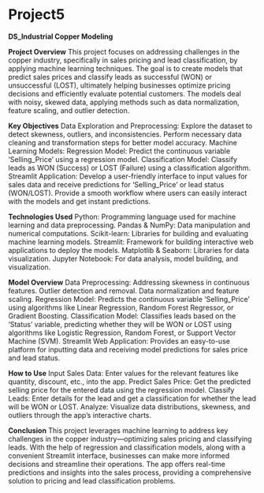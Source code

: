 # Project5
**DS_Industrial Copper Modeling**

**Project Overview**
This project focuses on addressing challenges in the copper industry, specifically in sales pricing and lead classification, by applying machine learning techniques. The goal is to create models that predict sales prices and classify leads as successful (WON) or unsuccessful (LOST), ultimately helping businesses optimize pricing decisions and efficiently evaluate potential customers. The models deal with noisy, skewed data, applying methods such as data normalization, feature scaling, and outlier detection.

**Key Objectives**
Data Exploration and Preprocessing:
Explore the dataset to detect skewness, outliers, and inconsistencies.
Perform necessary data cleaning and transformation steps for better model accuracy.
Machine Learning Models:
Regression Model: Predict the continuous variable ‘Selling_Price’ using a regression model.
Classification Model: Classify leads as WON (Success) or LOST (Failure) using a classification algorithm.
Streamlit Application:
Develop a user-friendly interface to input values for sales data and receive predictions for ‘Selling_Price’ or lead status (WON/LOST).
Provide a smooth workflow where users can easily interact with the models and get instant predictions.

**Technologies Used**
Python: Programming language used for machine learning and data preprocessing.
Pandas & NumPy: Data manipulation and numerical computations.
Scikit-learn: Libraries for building and evaluating machine learning models.
Streamlit: Framework for building interactive web applications to deploy the models.
Matplotlib & Seaborn: Libraries for data visualization.
Jupyter Notebook: For data analysis, model building, and visualization.

**Model Overview**
Data Preprocessing:
Addressing skewness in continuous features.
Outlier detection and removal.
Data normalization and feature scaling.
Regression Model:
Predicts the continuous variable ‘Selling_Price’ using algorithms like Linear Regression, Random Forest Regressor, or Gradient Boosting.
Classification Model:
Classifies leads based on the ‘Status’ variable, predicting whether they will be WON or LOST using algorithms like Logistic Regression, Random Forest, or Support Vector Machine (SVM).
Streamlit Web Application:
Provides an easy-to-use platform for inputting data and receiving model predictions for sales price and lead status.

**How to Use**
Input Sales Data: Enter values for the relevant features like quantity, discount, etc., into the app.
Predict Sales Price: Get the predicted selling price for the entered data using the regression model.
Classify Leads: Enter details for the lead and get a classification for whether the lead will be WON or LOST.
Analyze: Visualize data distributions, skewness, and outliers through the app’s interactive charts.

**Conclusion**
This project leverages machine learning to address key challenges in the copper industry—optimizing sales pricing and classifying leads. With the help of regression and classification models, along with a convenient Streamlit interface, businesses can make more informed decisions and streamline their operations. The app offers real-time predictions and insights into the sales process, providing a comprehensive solution to pricing and lead classification problems.
